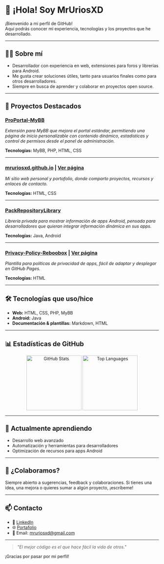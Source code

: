 # 👋 ¡Hola! Soy MrUriosXD

¡Bienvenido a mi perfil de GitHub!  
Aquí podrás conocer mi experiencia, tecnologías y los proyectos que he desarrollado.

---

## 🧑‍💻 Sobre mí

- Desarrollador con experiencia en web, extensiones para foros y librerías para Android.
- Me gusta crear soluciones útiles, tanto para usuarios finales como para otros desarrolladores.
- Siempre en busca de aprender y colaborar en proyectos open source.

---

## 🚀 Proyectos Destacados

### [ProPortal-MyBB](https://github.com/MrUriosXD/ProPortal-MyBB)
_Extensión para MyBB que mejora el portal estándar, permitiendo una página de inicio personalizable con contenido dinámico, estadísticas y control de permisos desde el panel de administración._

**Tecnologías:** MyBB, PHP, HTML, CSS

---

### [mruriosxd.github.io](https://github.com/MrUriosXD/mruriosxd.github.io) | [Ver página](http://mruriosxd.github.io)
_Mi sitio web personal y portafolio, donde comparto proyectos, recursos y enlaces de contacto._

**Tecnologías:** HTML, CSS

---

### [PackRepositoryLibrary](https://github.com/MrUriosXD/PackRepositoryLibrary)
_Librería privada para mostrar información de apps Android, pensada para desarrolladores que quieran integrar información dinámica en sus apps._

**Tecnologías:** Java, Android

---

### [Privacy-Policy-Reboobox](https://github.com/MrUriosXD/Privacy-Policy-Reboobox) | [Ver página](https://mruriosxd.github.io/Privacy-Policy-Reboobox/)
_Plantilla para políticas de privacidad de apps, fácil de adaptar y desplegar en GitHub Pages._

**Tecnologías:** HTML

---

## 🛠️ Tecnologías que uso/hice

- **Web:** HTML, CSS, PHP, MyBB
- **Android:** Java
- **Documentación & plantillas:** Markdown, HTML

---

## 📊 Estadísticas de GitHub

<p align="center">
  <img src="https://github-readme-stats.vercel.app/api?username=MrUriosXD&show_icons=true&theme=github_dark" alt="GitHub Stats" height="180em"/>
  <img src="https://github-readme-stats.vercel.app/api/top-langs/?username=MrUriosXD&layout=compact&theme=github_dark" alt="Top Languages" height="180em"/>
</p>

---

## 🌱 Actualmente aprendiendo

- Desarrollo web avanzado
- Automatización y herramientas para desarrolladores
- Optimización de recursos para apps Android

---

## 🤝 ¿Colaboramos?

Siempre abierto a sugerencias, feedback y colaboraciones. Si tienes una idea, una mejora o quieres sumar a algún proyecto, ¡escríbeme!

---

## 📫 Contacto

- 💼 [LinkedIn](https://www.linkedin.com/in/tuusuario)
- 🌐 [Portafolio](http://mruriosxd.github.io)
- 📧 Email: mruriosxd@gmail.com

---

> _"El mejor código es el que hace fácil la vida de otros."_

¡Gracias por pasar por mi perfil!
